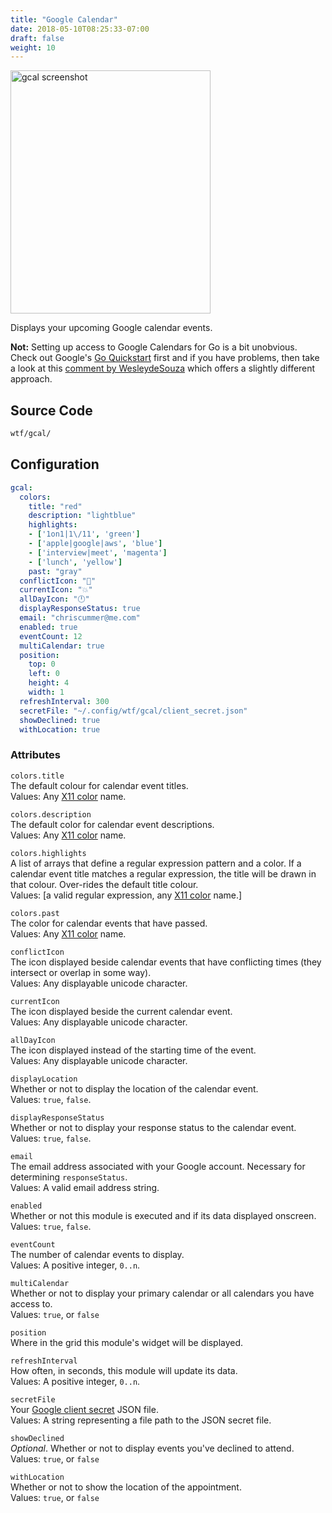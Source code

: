 ```yaml
---
title: "Google Calendar"
date: 2018-05-10T08:25:33-07:00
draft: false
weight: 10
---
```


<img class="screenshot" src="/imgs/modules/gcal.png" width="320" height="389" alt="gcal screenshot" />

Displays your upcoming Google calendar events.

**Not:** Setting up access to Google Calendars for Go is a bit unobvious. Check out Google's [Go Quickstart](https://developers.google.com/calendar/quickstart/go)
first and if you have problems, then take a look at this [comment by WesleydeSouza](https://github.com/senorprogrammer/wtf/issues/83#issuecomment-393665229) which offers a slightly different approach.

## Source Code

```bash
wtf/gcal/
```

## Configuration

```yaml
gcal:
  colors:
    title: "red"
    description: "lightblue"
    highlights:
    - ['1on1|1\/11', 'green']
    - ['apple|google|aws', 'blue']
    - ['interview|meet', 'magenta']
    - ['lunch', 'yellow']
    past: "gray"
  conflictIcon: "🚨"
  currentIcon: "💥"
  allDayIcon: "🕛"
  displayResponseStatus: true
  email: "chriscummer@me.com"
  enabled: true
  eventCount: 12
  multiCalendar: true
  position:
    top: 0
    left: 0
    height: 4
    width: 1
  refreshInterval: 300
  secretFile: "~/.config/wtf/gcal/client_secret.json"
  showDeclined: true
  withLocation: true
```

### Attributes

`colors.title` <br />
The default colour for calendar event titles. <br />
Values: Any <a href="https://en.wikipedia.org/wiki/X11_color_names">X11 color</a> name.

`colors.description` <br />
The default color for calendar event descriptions. <br />
Values: Any <a href="https://en.wikipedia.org/wiki/X11_color_names">X11 color</a> name.

`colors.highlights` <br />
A list of arrays that define a regular expression pattern and a color.
If a calendar event title matches a regular expression, the title will
be drawn in that colour. Over-rides the default title colour. <br />
Values: [a valid regular expression, any <a href="https://en.wikipedia.org/wiki/X11_color_names">X11 color</a> name.]

`colors.past` <br />
The color for calendar events that have passed. <br />
Values: Any <a href="https://en.wikipedia.org/wiki/X11_color_names">X11 color</a> name.

`conflictIcon` <br />
The icon displayed beside calendar events that have conflicting times
(they intersect or overlap in some way). <br />
Values: Any displayable unicode character.

`currentIcon` <br />
The icon displayed beside the current calendar event. <br />
Values: Any displayable unicode character.

`allDayIcon` <br />
The icon displayed instead of the starting time of the event. <br />
Values: Any displayable unicode character.

`displayLocation` <br />
Whether or not to display the location of the calendar event. <br />
Values: `true`, `false`.

`displayResponseStatus` <br />
Whether or not to display your response status to the calendar event.
<br />
Values: `true`, `false`.

`email` <br />
The email address associated with your Google account. Necessary for
determining `responseStatus`. <br />
Values: A valid email address string.

`enabled` <br />
Whether or not this module is executed and if its data displayed onscreen. <br />
Values: `true`, `false`.

`eventCount` <br />
The number of calendar events to display. <br />
Values: A positive integer, `0..n`.

`multiCalendar` <br />
Whether or not to display your primary calendar or all calendars you
have access to. <br />
Values: `true`, or `false`

`position` <br />
Where in the grid this module's widget will be displayed. <br />

`refreshInterval` <br />
How often, in seconds, this module will update its data. <br />
Values: A positive integer, `0..n`.

`secretFile` <br />
Your <a href="https://developers.google.com/calendar/quickstart/go">Google client secret</a> JSON file. <br />
Values: A string representing a file path to the JSON secret file.

`showDeclined` <br />
_Optional_. Whether or not to display events you've declined to attend. <br />
Values: `true`, or `false`

`withLocation` <br />
Whether or not to show the location of the appointment. <br />
Values: `true`, or `false`
